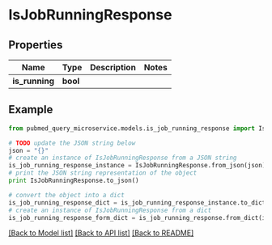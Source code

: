 # IsJobRunningResponse


## Properties

Name | Type | Description | Notes
------------ | ------------- | ------------- | -------------
**is_running** | **bool** |  | 

## Example

```python
from pubmed_query_microservice.models.is_job_running_response import IsJobRunningResponse

# TODO update the JSON string below
json = "{}"
# create an instance of IsJobRunningResponse from a JSON string
is_job_running_response_instance = IsJobRunningResponse.from_json(json)
# print the JSON string representation of the object
print IsJobRunningResponse.to_json()

# convert the object into a dict
is_job_running_response_dict = is_job_running_response_instance.to_dict()
# create an instance of IsJobRunningResponse from a dict
is_job_running_response_form_dict = is_job_running_response.from_dict(is_job_running_response_dict)
```
[[Back to Model list]](../README.md#documentation-for-models) [[Back to API list]](../README.md#documentation-for-api-endpoints) [[Back to README]](../README.md)


